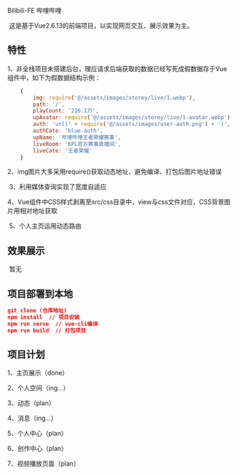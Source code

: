 Bilibili-FE 哔哩哔哩

​		这是基于Vue2.6.13的前端项目，以实现网页交互、展示效果为主。

## 特性

​		1、非全栈项目未搭建后台，理应请求后端获取的数据已经写死成假数据存于Vue组件中，如下为假数据结构示例：

```javascript
    {
        img: require('@/assets/images/storey/live/1.webp'),
        path: '/',
        playCount: '216.1万',
        upAvatar: require('@/assets/images/storey/live/1-avatar.webp'),
        auth: 'url(' + require('@/assets/images/user-auth.png') + ')',
        authCate: 'blue-auth',
        upName: '哔哩哔哩王者荣耀赛事',
        liveRoom: 'KPL官方赛事直播间',
        liveCate: '王者荣耀'
    }
```

​		2、img图片大多采用require()获取动态地址，避免编译、打包后图片地址错误

​		3、利用媒体查询实现了宽度自适应

​       4、Vue组件中CSS样式剥离至src/css目录中，view与css文件对应，CSS背景图片用相对地址获取

​		5、个人主页运用动态路由

## 效果展示

​		暂无

## 项目部署到本地

```json
git clone (仓库地址)
npm install  // 项目安装
npm run serve  // vue-cli编译
npm run build  // 打包项目
```

## 项目计划
1、主页展示（done）

2、个人空间（ing...）

3、动态（plan）

4、消息（ing...）

5、个人中心（plan）

6、创作中心（plan）

7、视频播放页面（plan）

